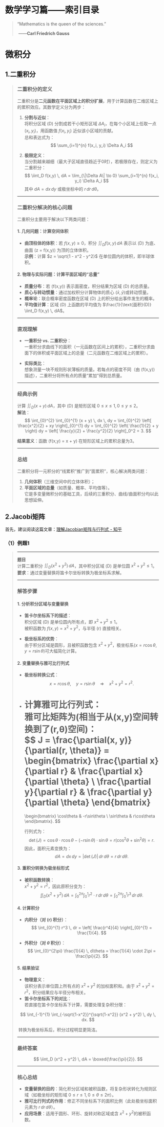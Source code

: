 # 数学学习篇——索引目录

> “Mathematics is the queen of the sciences.”
>
> ​																											——**Carl Friedrich Gauss**



# 微积分

## 1.二重积分

> ### **二重积分的定义**  
> 二重积分是**二元函数在平面区域上的积分扩展**，用于计算函数在二维区域上的累积效应。其数学定义分为两步：
>
> 1. **分割与近似**：  
>    将积分区域 \(D\) 分割成若干小矩形区域 $\Delta A_i$，在每个小区域上任取一点 $(x_i, y_i)$，用函数值 $f(x_i, y_i)$ 近似该小区域的贡献。  
>    总和表达式为：  
>    $$
>    \sum_{i=1}^{n} f(x_i, y_i) \Delta A_i
>    $$
>
> 2. **极限定义**：  
>    当分割越来越细（最大子区域直径趋近于0时），若极限存在，则定义为二重积分：  
>    $$
>    \iint_D f(x,y) \, dA = \lim_{\|\Delta A\| \to 0} \sum_{i=1}^{n} f(x_i, y_i) \Delta A_i
>    $$
>    其中 $dA = dx \, dy$ 或极坐标中的 $r \, dr \, d\theta$。
>
> ---
>
> ### **二重积分解决的核心问题**  
> 二重积分主要用于解决以下两类问题：
>
> #### **1. 几何问题：计算空间体积**  
> - **曲顶柱体的体积**：若 $f(x,y) \geq 0$，积分 $\iint_D f(x,y) \, dA$ 表示以 \(D\) 为底、曲面 \(z = f(x,y)\) 为顶的立体体积。  
>   **示例**：计算 $z = \sqrt{1 - x^2 - y^2}$ 在单位圆内的体积，即半球体积。
>
> #### **2. 物理与实际问题：计算平面区域的“总量”**  
> - **质量分布**：若 \(f(x,y)\) 表示面密度，积分结果为区域 \(D\) 的总质量。  
> - **质心与转动惯量**：通过加权积分计算物体的质心 $(\bar{x}, \bar{y})$或转动惯量。  
> - **概率论**：联合概率密度函数在区域 \(D\) 上的积分给出事件发生的概率。  
> - **平均值计算**：区域 \(D\) 上函数的平均值为 $\frac{1}{\text{面积}(D)} \iint_D f(x,y) \, dA$。
>
> ---
>
> ### **直观理解**  
> - **一重积分 vs. 二重积分**：  
>   一重积分求曲线下的面积（一元函数在区间上的累积），二重积分求曲面下的体积或平面区域上的总量（二元函数在二维区域上的累积）。  
>
> - **实际类比**：  
>   想象测量一块不规则形状薄板的质量。若每点的密度不同（由 \(f(x,y)\) 描述），二重积分将所有点的质量“累加”得到总质量。
>
> ---
>
> ### **经典示例**  
> 计算 $\iint_D (x + y) \, dA$，其中 \(D\) 是矩形区域 $0 \leq x \leq 1, 0 \leq y \leq 2$。  
> **解法**：  
> $$
> \int_{0}^{2} \int_{0}^{1} (x + y) \, dx \, dy = \int_{0}^{2} \left[ \frac{x^2}{2} + xy \right]_{0}^{1} dy = \int_{0}^{2} \left( \frac{1}{2} + y \right) dy = \left[ \frac{y}{2} + \frac{y^2}{2} \right]_0^2 = 3.
> $$
>
> **结果意义**：函数 \(f(x,y) = x + y\) 在矩形区域上的累积总量为3。
>
> ---
>
> ### **总结**  
> 二重积分将一元积分的“线累积”推广到“面累积”，核心解决两类问题：  
> 1. **几何体积**（三维空间中的立体体积）；  
> 2. **平面区域的总量**（如质量、概率、平均值等）。  
> 它是多变量微积分的基础工具，后续的三重积分、曲线/曲面积分均以此思想延伸。



## 2.Jacobi矩阵

首先，建议阅读这篇文章：[理解Jacobian矩阵与行列式 - 知乎](https://zhuanlan.zhihu.com/p/352438848)

### （1）例题1

> ---
>
> **题目**  
> 计算二重积分 $\iint_D (x^2 + y^2) \, dA$，其中积分区域 \(D\) 是单位圆 $x^2 + y^2 \leq 1$。  
> **要求**：通过变量替换将笛卡尔坐标转换为极坐标系求解。
>
> ---
>
> ### **解答步骤**
>
> #### **1. 分析积分区域与变量替换**
> - **笛卡尔坐标系下的描述**：  
>   积分区域 \(D\) 是单位圆内所有点，即 $x^2 + y^2 \leq 1$。  
>   被积函数为 $f(x, y) = x^2 + y^2$，与半径 \(r\) 直接相关。
>
> - **极坐标系的优势**：  
>   由于积分区域是圆形，且被积函数包含 $x^2 + y^2$，极坐标系$(x = r\cos\theta, y = r\sin\theta)$可大幅简化计算。
>
> #### **2. 变量替换与雅可比行列式**
> - **极坐标转换公式**：  
>   $$
>   x = r\cos\theta, \quad y = r\sin\theta \quad \Rightarrow \quad x^2 + y^2 = r^2.
>   $$
>   
>   
> - **计算雅可比行列式**：  
>   雅可比矩阵为(相当于从(x,y)空间转换到了(r,θ)空间)：  
>   $$
>   J = \frac{\partial(x, y)}{\partial(r, \theta)} = 
>   \begin{bmatrix}
>   \frac{\partial x}{\partial r} & \frac{\partial x}{\partial \theta} \\
>   \frac{\partial y}{\partial r} & \frac{\partial y}{\partial \theta}
>   \end{bmatrix}
>   = 
>   \begin{bmatrix}
>   \cos\theta & -r\sin\theta \\
>   \sin\theta & r\cos\theta
>   \end{bmatrix}.
>   $$
>   
>   
>   行列式为：  
> $$
>   \det(J) = \cos\theta \cdot r\cos\theta - (-r\sin\theta) \cdot \sin\theta = r(\cos^2\theta + \sin^2\theta) = r.
> $$
>   因此，面积元素变换为：  
> $$
> dA = dx \, dy = |\det(J)| \, dr \, d\theta = r \, dr \, d\theta.
> $$
>   
>
> #### **3. 重积分转换为极坐标形式**
> - **被积函数转换**：  
>   $x^2 + y^2 = r^2$，因此原积分变为：  
>   $$
>   \iint_D (x^2 + y^2) \, dA = \int_{0}^{2\pi} \int_{0}^{1} r^2 \cdot r \, dr \, d\theta = \int_{0}^{2\pi} \int_{0}^{1} r^3 \, dr \, d\theta.
>   $$
>   
>
> #### **4. 计算积分**
> - **内积分（对 \(r\) 积分）**：  
>   $$
>   \int_{0}^{1} r^3 \, dr = \left[ \frac{r^4}{4} \right]_{0}^{1} = \frac{1}{4}.
>   $$
>   
>   
> - **外积分（对 $\theta$ 积分）**：  
>   $$
>   \int_{0}^{2\pi} \frac{1}{4} \, d\theta = \frac{1}{4} \cdot 2\pi = \frac{\pi}{2}.
>   $$
>   
>
> #### **5. 结果验证**
> - **物理意义**：  
>   该积分表示单位圆上所有点的 $x^2 + y^2$ 的加权面积和。由于 $x^2 + y^2 = r^2$，积分结果应与半径分布相关。  
> - **笛卡尔坐标系下的对比**：  
>   若直接在笛卡尔坐标系下计算，需要处理复杂积分限：  
>
> $$
> \int_{-1}^{1} \int_{-\sqrt{1-x^2}}^{\sqrt{1-x^2}} (x^2 + y^2) \, dy \, dx.
> $$
>
> ​	转换为极坐标系后，积分过程明显更简洁。
>
> ---
>
> ### **最终答案**  
> $$
> \iint_D (x^2 + y^2) \, dA = \boxed{\frac{\pi}{2}}.
> $$
>
> 
>
> ---
>
> ### **核心总结**
> - **变量替换的目的**：简化积分区域和被积函数，将复杂形状转化为规则区域（如极坐标的矩形域 $0 \leq r \leq 1, 0 \leq \theta \leq 2\pi$）。  
> - **雅可比行列式的作用**：修正不同坐标系下的面积比例（此处极坐标面积元素为 $r \, dr \, d\theta$）。  
> - **应用场景**：适用于圆形、环形、旋转对称区域或含 $x^2 + y^2$的被积函数。